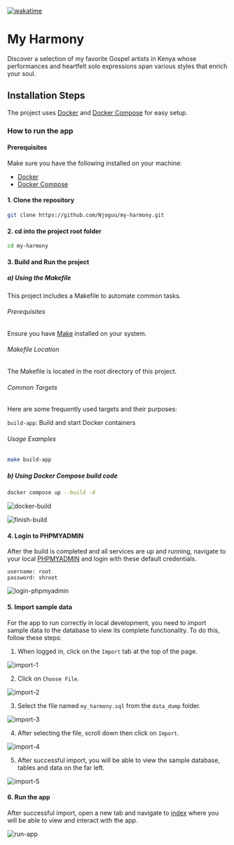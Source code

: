 [![wakatime](https://wakatime.com/badge/user/7992ed07-43da-4cbe-a745-5dc9416335df/project/018d06cc-0a5d-4b1d-88e4-9401d5e5f7c0.svg)](https://wakatime.com/badge/user/7992ed07-43da-4cbe-a745-5dc9416335df/project/018d06cc-0a5d-4b1d-88e4-9401d5e5f7c0)

# My Harmony
Discover a selection of my favorite Gospel artists in Kenya whose performances and heartfelt solo expressions span various styles that enrich your soul.

## Installation Steps
The project uses [Docker](https://www.docker.com/) and [Docker Compose](https://docs.docker.com/compose/) for easy setup.

### How to run the app
#### Prerequisites

Make sure you have the following installed on your machine:

- [Docker](https://www.docker.com/get-started)
- [Docker Compose](https://docs.docker.com/compose/install/)
  
#### 1. Clone the repository
```bash
git clone https://github.com/Njoguu/my-harmony.git
```

#### 2. cd into the project root folder
```bash
cd my-harmony
```

#### 3. Build and Run the project 
##### a) Using the Makefile
This project includes a Makefile to automate common tasks.

###### Prerequisites
Ensure you have [Make](https://www.gnu.org/software/make/) installed on your system.

###### Makefile Location
The Makefile is located in the root directory of this project.

###### Common Targets
Here are some frequently used targets and their purposes:

`build-app`: Build and start Docker containers

###### Usage Examples
```bash
make build-app
```

##### b) Using Docker Compose build code
```bash
docker compose up --build -d
```

![docker-build](https://github.com/Njoguu/my-harmony/assets/60213982/80683d4d-65df-4478-ad30-a79e745965de)

![finish-build](https://github.com/Njoguu/my-harmony/assets/60213982/7d448ce8-9de3-452b-b0c8-112fdf5c5bea)

#### 4. Login to PHPMYADMIN
After the build is completed and all services are up and running, navigate to your local [PHPMYADMIN](http://localhost:8082/) and  login with these default credentials.

```text
username: root
password: shroot
```

![login-phpmyadmin](https://github.com/Njoguu/my-harmony/assets/60213982/8a5cda9a-0d01-4771-876c-0046cd865e1c)

#### 5. Import sample data
For the app to run correctly in local development, you need to import sample data to the database to view its complete functionality.
To do this, follow these steps:

1. When logged in, click on the `Import` tab at the top of the page.

![import-1](https://github.com/Njoguu/my-harmony/assets/60213982/6cb63e14-00f8-40e2-8681-d70043c17331)

2. Click on `Choose File`.

![import-2](https://github.com/Njoguu/my-harmony/assets/60213982/400a7dd2-15f1-41dc-9b94-28ffde3ce934)

3. Select the file named `my_harmony.sql` from the `data_dump` folder.

![import-3](https://github.com/Njoguu/my-harmony/assets/60213982/0c635118-b795-4794-9ffb-f0dc10c4d07a)

4. After selecting the file, scroll down then click on `Import`.

![import-4](https://github.com/Njoguu/my-harmony/assets/60213982/4a4db5b0-59fe-42a7-9a8c-e47953f000aa)

5. After successful import, you will be able to view the sample database, tables and data on the far left.

![import-5](https://github.com/Njoguu/my-harmony/assets/60213982/69d73906-117b-4bee-ba36-e84a0bc31bcc)


#### 6. Run the app
After successful import, open a new tab and navigate to [index](http://localhost:8081/) where you will be able to view and interact with the app.

![run-app](https://github.com/Njoguu/my-harmony/assets/60213982/3adcdc40-8261-490a-af91-52061598bd67)

